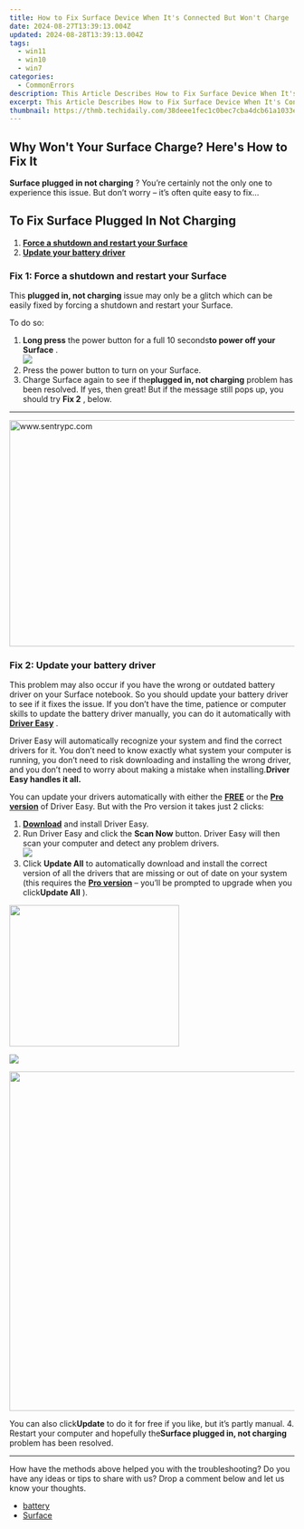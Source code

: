 ```yaml
---
title: How to Fix Surface Device When It's Connected But Won't Charge
date: 2024-08-27T13:39:13.004Z
updated: 2024-08-28T13:39:13.004Z
tags:
  - win11
  - win10
  - win7
categories:
  - CommonErrors
description: This Article Describes How to Fix Surface Device When It's Connected But Won't Charge
excerpt: This Article Describes How to Fix Surface Device When It's Connected But Won't Charge
thumbnail: https://thmb.techidaily.com/38deee1fec1c0bec7cba4dcb61a1033e4c5fd684f75205d6b2dd2ff58f0ec205.jpg
---
```


## Why Won't Your Surface Charge? Here's How to Fix It

**Surface plugged in not charging** ? You’re certainly not the only one to experience this issue. But don’t worry – it’s often quite easy to fix…

## To Fix Surface Plugged In Not Charging

1. [**Force a shutdown and restart your Surface**](https://tools.techidaily.com/drivereasy/download/)
2. [**Update your battery driver**](https://tools.techidaily.com/drivereasy/download/)

### Fix 1: Force a shutdown and restart your Surface

 This **plugged in, not charging** issue may only be a glitch which can be easily fixed by forcing a shutdown and restart your Surface.

To do so:

1. **Long press** the power button for a full 10 seconds**to power off your Surface** .  
![](https://images.drivereasy.com/wp-content/uploads/2019/01/img_5c39be812adb7.jpg)
2. Press the power button to turn on your Surface.
3. Charge Surface again to see if the**plugged in, not charging** problem has been resolved. If yes, then great! But if the message still pops up, you should try **Fix 2** , below.

---

<!-- affiliate ads begin -->
<a href="https://sentrypc.7eer.net/c/5597632/398453/3022" target="_top" id="398453"><img src="//a.impactradius-go.com/display-ad/3022-398453" border="0" alt="www.sentrypc.com" width="580" height="400"/></a><img height="0" width="0" src="https://sentrypc.7eer.net/i/5597632/398453/3022" style="position:absolute;visibility:hidden;" border="0" />
<!-- affiliate ads end -->
### Fix 2: Update your battery driver

 This problem may also occur if you have the wrong or outdated battery driver on your Surface notebook. So you should update your battery driver to see if it fixes the issue. If you don’t have the time, patience or computer skills to update the battery driver manually, you can do it automatically with **[Driver Easy](https://tools.techidaily.com/drivereasy/download/)**  .

 Driver Easy will automatically recognize your system and find the correct drivers for it. You don’t need to know exactly what system your computer is running, you don’t need to risk downloading and installing the wrong driver, and you don’t need to worry about making a mistake when installing.**Driver Easy handles it all.**

 You can update your drivers automatically with either the **[FREE](https://tools.techidaily.com/drivereasy/download/)**  or the **[Pro version](https://tools.techidaily.com/drivereasy/download/)**  of Driver Easy. But with the Pro version it takes just 2 clicks:

1. [**Download**](https://tools.techidaily.com/drivereasy/download/)  and install Driver Easy.
2. Run Driver Easy and click the **Scan Now** button. Driver Easy will then scan your computer and detect any problem drivers.  
![](https://images.drivereasy.com/wp-content/uploads/2019/01/img_5c39c43c6e52e.jpg)
3. Click **Update All** to automatically download and install the correct version of all the drivers that are missing or out of date on your system (this requires the **[Pro version](https://tools.techidaily.com/drivereasy/download/)**  – you’ll be prompted to upgrade when you click**Update All** ).  
<!-- affiliate ads begin -->
<a href="https://printrendy.pxf.io/c/5597632/1453721/17020" target="_top" id="1453721"><img src="//a.impactradius-go.com/display-ad/17020-1453721" border="0" alt="" width="300" height="250"/></a><img height="0" width="0" src="https://imp.pxf.io/i/5597632/1453721/17020" style="position:absolute;visibility:hidden;" border="0" />
<!-- affiliate ads end -->
![](https://images.drivereasy.com/wp-content/uploads/2019/01/img_5c39c4632e244.jpg)  

<!-- affiliate ads begin -->
<a href="https://appsumo.8odi.net/c/5597632/2087389/7443" target="_top" id="2087389"><img src="//a.impactradius-go.com/display-ad/7443-2087389" border="0" alt="" width="1200" height="600"/></a><img height="0" width="0" src="https://appsumo.8odi.net/i/5597632/2087389/7443" style="position:absolute;visibility:hidden;" border="0" />
<!-- affiliate ads end -->
 You can also click**Update** to do it for free if you like, but it’s partly manual.
4. Restart your computer and hopefully the**Surface plugged in, not charging** problem has been resolved.

---

 How have the methods above helped you with the troubleshooting? Do you have any ideas or tips to share with us? Drop a comment below and let us know your thoughts.

* [battery](https://tools.techidaily.com/drivereasy/download/)
* [Surface](https://tools.techidaily.com/drivereasy/download/)

<ins class="adsbygoogle"
     style="display:block"
     data-ad-format="autorelaxed"
     data-ad-client="ca-pub-7571918770474297"
     data-ad-slot="1223367746"></ins>



<ins class="adsbygoogle"
     style="display:block"
     data-ad-client="ca-pub-7571918770474297"
     data-ad-slot="8358498916"
     data-ad-format="auto"
     data-full-width-responsive="true"></ins>



